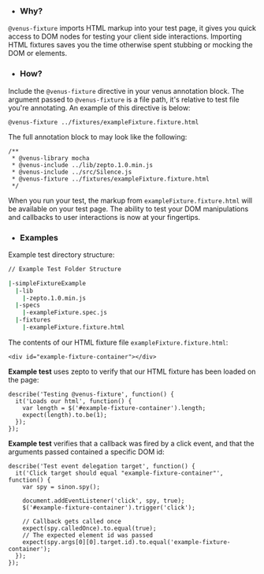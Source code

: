 * <h3>Why?</h3>

`@venus-fixture` imports HTML markup into your test page, it gives you quick access to DOM nodes for testing your client side interactions.  Importing HTML fixtures saves you the time otherwise spent stubbing or mocking the DOM or elements.

* <h3>How?</h3>

Include the `@venus-fixture` directive in your venus annotation block.  The argument passed to `@venus-fixture` is a file path, it's relative to test file you're annotating.  An example of this directive is below:
```code
@venus-fixture ../fixtures/exampleFixture.fixture.html
```

The full annotation block to may look like the following:
```code
/**
 * @venus-library mocha
 * @venus-include ../lib/zepto.1.0.min.js
 * @venus-include ../src/Silence.js
 * @venus-fixture ../fixtures/exampleFixture.fixture.html
 */
```

When you run your test, the markup from `exampleFixture.fixture.html` will be available on your test page.  The ability to test your DOM manipulations and callbacks to user interactions is now at your fingertips.

* <h3>Examples</h3>

Example test directory structure:
```bash
// Example Test Folder Structure

|-simpleFixtureExample
  |-lib
    |-zepto.1.0.min.js
  |-specs
    |-exampleFixture.spec.js
  |-fixtures
    |-exampleFixture.fixture.html

```


The contents of our HTML fixture file `exampleFixture.fixture.html`:
```code
<div id="example-fixture-container"></div>
```

<strong>Example test</strong> uses zepto to verify that our HTML fixture has been loaded on the page:
```code
describe('Testing @venus-fixture', function() {
  it('Loads our html', function() {
    var length = $('#example-fixture-container').length;
    expect(length).to.be(1);
  });
});
```

<strong>Example test</strong> verifies that a callback was fired by a click event, and that the arguments passed contained a specific DOM id:
```code
describe('Test event delegation target', function() {
  it('Click target should equal "example-fixture-container"', function() {
    var spy = sinon.spy();

    document.addEventListener('click', spy, true);
    $('#example-fixture-container').trigger('click');

    // Callback gets called once
    expect(spy.calledOnce).to.equal(true);
    // The expected element id was passed
    expect(spy.args[0][0].target.id).to.equal('example-fixture-container');
  });
});
```
